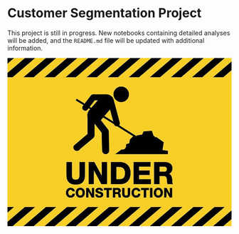 # Customer Segmentation Project

This project is still in progress. New notebooks containing detailed analyses will be added, and the `README.md` file will be updated with additional information.

![Under Construction](under_construction.jpeg)
